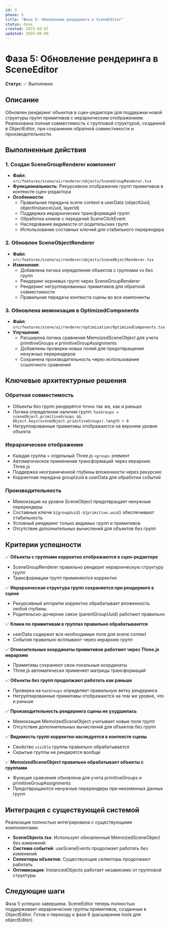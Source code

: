 ```yaml
---
id: 3
phase: 5
title: "Фаза 5: Обновление рендеринга в SceneEditor"
status: done
created: 2025-08-07
updated: 2025-08-08
---
```

# Фаза 5: Обновление рендеринга в SceneEditor

**Статус**: ✅ Выполнено

## Описание

Обновлен рендеринг объектов в сцен-редакторе для поддержки новой структуры групп примитивов с иерархическим отображением. Реализована полная совместимость с групповой структурой, созданной в ObjectEditor, при сохранении обратной совместимости и производительности.

## Выполненные действия

### 1. Создан SceneGroupRenderer компонент
- **Файл**: `src/features/scene/ui/renderer/objects/SceneGroupRenderer.tsx`
- **Функциональность**: Рекурсивное отображение групп примитивов в контексте сцен-редактора
- **Особенности**:
  - Правильная передача scene context в userData (objectUuid, objectInstanceUuid, layerId)
  - Поддержка иерархических трансформаций групп
  - Обработка кликов с передачей SceneClickEvent
  - Наследование видимости от родительских групп
  - Использование составных ключей для стабильного перерендера

### 2. Обновлен SceneObjectRenderer
- **Файл**: `src/features/scene/ui/renderer/objects/SceneObjectRenderer.tsx`
- **Изменения**:
  - Добавлена логика определения объектов с группами vs без групп
  - Рендеринг корневых групп через SceneGroupRenderer
  - Рендеринг негруппированных примитивов для обратной совместимости
  - Правильная передача контекста сцены во все компоненты

### 3. Обновлена мемоизация в OptimizedComponents
- **Файл**: `src/features/scene/ui/renderer/optimization/OptimizedComponents.tsx`
- **Улучшения**:
  - Расширена логика сравнения MemoizedSceneObject для учета primitiveGroups и primitiveGroupAssignments
  - Добавлены проверки новых полей для предотвращения ненужных перерендеров
  - Сохранена производительность через использование ссылочного сравнения

## Ключевые архитектурные решения

### Обратная совместимость
- Объекты без групп рендерятся точно так же, как и раньше
- Логика определения наличия групп: `hasGroups = sceneObject.primitiveGroups && Object.keys(sceneObject.primitiveGroups).length > 0`
- Негруппированные примитивы отображаются на верхнем уровне объекта

### Иерархическое отображение
- Каждая группа = отдельный Three.js `<group>` элемент
- Автоматическое применение трансформаций через иерархию Three.js
- Поддержка неограниченной глубины вложенности через рекурсию
- Корректная передача groupUuid в userData для обработки событий

### Производительность
- Мемоизация на уровне SceneObject предотвращает ненужные перерендеры
- Составные ключи `${groupUuid}-${primitive.uuid}` обеспечивают стабильность
- Условный рендеринг только видимых групп и примитивов
- Отсутствие дополнительных вычислений для объектов без групп

## Критерии успешности

✅ **Объекты с группами корректно отображаются в сцен-редакторе**
- SceneGroupRenderer правильно рендерит иерархическую структуру групп
- Трансформации групп применяются корректно

✅ **Иерархическая структура групп сохраняется при рендеринге в сцене**
- Рекурсивный алгоритм корректно обрабатывает вложенность любой глубины
- Родительско-дочерние связи (parentGroupUuid) работают правильно

✅ **Клики по примитивам в группах правильно обрабатываются**
- userData содержит все необходимые поля для scene context
- События правильно всплывают через иерархию групп

✅ **Относительные координаты примитивов работают через Three.js иерархию**
- Примитивы сохраняют свои локальные координаты
- Three.js автоматически применяет матрицы трансформаций

✅ **Объекты без групп продолжают работать как раньше**
- Проверка на `hasGroups` определяет правильную ветку рендеринга
- Негруппированные примитивы отображаются на том же уровне, что и раньше

✅ **Производительность рендеринга сцены не ухудшилась**
- Мемоизация MemoizedSceneObject учитывает новые поля групп
- Отсутствие дополнительных вычислений для объектов без групп

✅ **Видимость групп корректно наследуется в контексте сцены**
- Свойство `visible` группы правильно обрабатывается
- Скрытые группы не рендерятся вообще

✅ **MemoizedSceneObject правильно обрабатывает объекты с группами**
- Функция сравнения обновлена для учета primitiveGroups и primitiveGroupAssignments
- Предотвращаются ненужные перерендеры при неизменных данных групп

## Интеграция с существующей системой

Реализация полностью интегрирована с существующими компонентами:
- **SceneObjects.tsx**: Использует обновленный MemoizedSceneObject без изменений
- **Система событий**: useSceneEvents продолжает работать без изменений
- **Селекторы объектов**: Существующие селекторы продолжают работать
- **Оптимизация**: InstancedObjects работает независимо от групповой структуры

## Следующие шаги

Фаза 5 успешно завершена. SceneEditor теперь полностью поддерживает иерархические группы примитивов, созданные в ObjectEditor. Готов к переходу к фазе 6 (расширение tools для objectEditor).